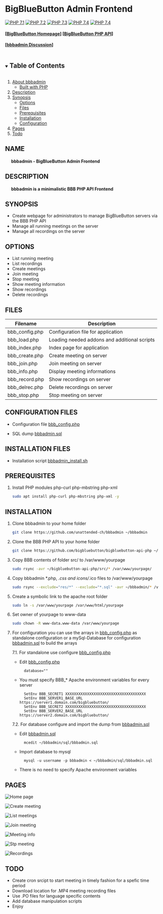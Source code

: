 # BigBlueButton Admin Frontend

[![PHP 7.1](https://img.shields.io/badge/php-7.1-f33.svg?style=flat-square)](https://php.net/)
[![PHP 7.2](https://img.shields.io/badge/php-7.2-f33.svg?style=flat-square)](https://php.net/)
[![PHP 7.3](https://img.shields.io/badge/php-7.3-f93.svg?style=flat-square)](https://php.net/)
[![PHP 7.4](https://img.shields.io/badge/php-7.4-9c9.svg?style=flat-square)](https://php.net/)
[![PHP 7.4](https://img.shields.io/badge/php-8.0-9c9.svg?style=flat-square)](https://php.net/)
#### [[BigBlueButton Homepage][bbb]] [[BigBlueButton PHP API][bbbapi]]
#### [[bbbadmin Discussion][bbbadmin_discuss]]

<!-- TABLE OF CONTENTS -->
<details open="open">
  <summary><h2 style="display: inline-block">Table of Contents</h2></summary>
  <ol>
    <li>
      <a href="#">About bbbadmin</a>
      <ul>
        <li><a href="#php">Built with PHP</a></li>
      </ul>
    </li>
    <li>
      <a href="#description">Description</a>
    </li>
    <li>
      <a href="#Synopsis">Synopsis</a>
      <ul>
        <li><a href="#options">Options</a></li>
        <li><a href="#files">Files</a></li>
        <li><a href="#prerequisites">Prerequisites</a></li>
        <li><a href="#installation">Installation</a></li>
        <li><a href="#configuration">Configuration</a></li>
      </ul>
    </li>
    <li><a href="#pages">Pages</a></li>
    <li><a href="#todo">Todo</a></li>
  </ol>
</details>


## NAME

#### &nbsp;&nbsp;&nbsp;&nbsp;&nbsp;&nbsp;bbbadmin - BigBlueButton Admin Frontend

## DESCRIPTION

#### &nbsp;&nbsp;&nbsp;&nbsp;&nbsp;&nbsp;bbbadmin is a minimalistic BBB PHP API Frontend

## SYNOPSIS

   * 	Create webpage for administrators to manage BigBlueButton servers via the BBB PHP API
   * 	Manage all running meetings on the server
   * 	Manage all recordings on the server

## OPTIONS

   * List running meeting
   * List recordings
   * Create meetings
   * Join meeting
   * Stop meeting
   * Show meeting information
   * Show recordings
   * Delete recordings

## FILES

   Filename|Description
   --------|-----------
   bbb_config.php|Configuration file for application
   bbb_load.php|Loading needed addons and additional scripts
   bbb_index.php|Index page for application
   bbb_create.php|Create meeting on server
   bbb_join.php|Join meeting on server
   bbb_info.php|Display meeting informations
   bbb_record.php|Show recordings on server
   bbb_delrec.php|Delete recordings on server
   bbb_stop.php|Stop meeting on server

## CONFIGURATION FILES

- Configuration file [bbb_config.php]

- SQL dump [bbbadmin.sql]

## INSTALLATION FILES

- Installation script [bbbadmin_install.sh]

## PREREQUISITES

1. Install PHP modules php-curl php-mbstring php-xml
   ```sh
   sudo apt install php-curl php-mbstring php-xml -y
   ```

## INSTALLATION

1. Clone bbbadmin to your home folder
   ```sh
   git clone https://github.com/unattended-ch/bbbadmin ~/bbbadmin
   ```
2. Clone the BBB PHP API to your home folder
   ```sh
   git clone https://github.com/bigbluebutton/bigbluebutton-api-php ~/bigbluebutton-api-php
   ```
3. Copy BBB contents of folder src/ to /var/www/yourpage
   ```sh
   sudo rsync -avr ~/bigbluebutton-api-php/src/* /var/www/yourpage/
   ```
4. Copy bbbadmin *.php, *.css and icons/*.ico files to /var/www/yourpage
   ```sh
   sudo rsync --exclude="res/*" --exclude="*.sql" -avr ~/bbbadmin/* /var/www/yourpage/
   ```
5. Create a symbolic link to the apache root folder
   ```sh
   sudo ln -s /var/www/yourpage /var/www/html/yourpage
   ```
6. Set owner of yourpage to www-data
   ```sh
   sudo chown -R www-data.www-data /var/www/yourpage
   ```
7. For configuration you can use the arrays in [bbb_config.php] as standalone configuration
   or a mySql-Database for configuration [bbbadmin.sql] to build the arrays

   7.1. For standalone use configure [bbb_config.php]
   - Edit [bbb_config.php]
     ```
       database=""
     ```
   - You must specify BBB_* Apache environment variables for every server
     ```
       SetEnv BBB_SECRET1 XXXXXXXXXXXXXXXXXXXXXXXXXXXXXXXXXXXXX
       SetEnv BBB_SERVER1_BASE_URL https://server1.domain.com/bigbluebutton/
       SetEnv BBB_SECRET2 XXXXXXXXXXXXXXXXXXXXXXXXXXXXXXXXXXXXX
       SetEnv BBB_SERVER2_BASE_URL https://server2.domain.com/bigbluebutton/
     ```
   7.2. For database configure and import the dump from [bbbadmin.sql]
   - Edit [bbbadmin.sql]
     ```
       mcedit ~/bbbadmin/sql/bbbadmin.sql
     ```
   - Import database to mysql
     ```
       mysql -u username -p bbbadmin < ~/bbbadmin/sql/bbbadmin.sql
     ```
   - There is no need to specify Apache environment variables


## PAGES

   ![Home page](res/bbb_index.png)

   ![Create meeting](res/bbb_create.png)

   ![List meetings](res/bbb_meetings.png)

   ![Join meeting](res/bbb_join.png)

   ![Meeting info](res/bbb_info.png)

   ![Stp meeting](res/bbb_stop.png)

   ![Recordings](res/bbb_record.png)

## TODO

   * Create cron srcipt to start meeting in timely fashion for a spefic time period
   * Download location for .MP4 meeting recording files
   * Use .PO files for language specific contents
   * Add database manipulation scripts
   * Enjoy

[bbbadmin_install.sh]: res/bbbadmin_install.sh
[bbbadmin.sql]: sql/bbbadmin.sql
[bbb_config.php]: bbb_config.php
[bbbadmin_discuss]: https://github.com/unattended-ch/bbbadmin/discussions
[bbb]: https://bigbluebutton.org/
[bbbapi]: https://github.com/bigbluebutton/bigbluebutton-api-php